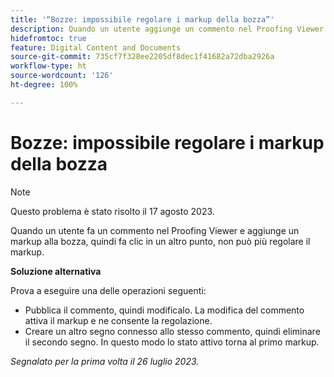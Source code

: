 ```yaml
---
title: '“Bozze: impossibile regolare i markup della bozza”'
description: Quando un utente aggiunge un commento nel Proofing Viewer e aggiunge un markup alla bozza, quindi fa clic in un altro punto, non può più regolare il markup. ”
hidefromtoc: true
feature: Digital Content and Documents
source-git-commit: 735cf7f328ee2205df8dec1f41682a72dba2926a
workflow-type: ht
source-wordcount: '126'
ht-degree: 100%

---
```



# Bozze: impossibile regolare i markup della bozza

<!--WF and WFP TOCs-->

>[!NOTE]
>
>Questo problema è stato risolto il 17 agosto 2023.

Quando un utente fa un commento nel Proofing Viewer e aggiunge un markup alla bozza, quindi fa clic in un altro punto, non può più regolare il markup.

**Soluzione alternativa**

Prova a eseguire una delle operazioni seguenti:

* Pubblica il commento, quindi modificalo. La modifica del commento attiva il markup e ne consente la regolazione.
* Creare un altro segno connesso allo stesso commento, quindi eliminare il secondo segno. In questo modo lo stato attivo torna al primo markup.

_Segnalato per la prima volta il 26 luglio 2023._

